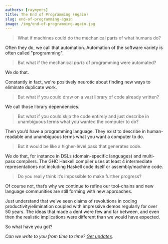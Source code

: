 ```yaml
---
authors: [raymyers]
title: The End of Programming (Again)
slug: end-of-programming-again
image: /img/end-of-programming-again.jpg
---
```


> What if machines could do the mechanical parts of what humans do?

Often they do, we call that automation. Automation of the software variety is often called "programming".

> But what if the mechanical *parts* of programming were automated?

We do that.

Constantly in fact, we're positively neurotic about finding new ways to eliminate duplicate work.

> But what if you could draw on a vast library of code already written?

We call those library dependencies.

> But what if you could skip the code entirely and just describe in unambiguous terms what you wanted the computer to do?

Then you’d have a programming language. They exist to describe in human-readable and unambiguous terms what you want a computer to do.

> But it would be like a higher-level pass that generates code.

We do that, for instance in DSLs (domain-specific languages) and multi-pass compilers. The GHC Haskell compiler uses at least 4 intermediate representations not including Haskell code itself or assembly/machine code.

> Do you really think it’s impossible to make further progress?

Of course not, that’s why we continue to refine our tool-chains and new language communities are still forming with new approaches.

Just understand that we’ve seen claims of revolutions in coding productivity/elimination coupled with impressive demos regularly for over 50 years. The ideas that made a dent were few and far between, and even then the realistic implications were different than we would have expected.

So what have you got?

*Can we write to you from time to time? [Get updates](/#get-updates).*